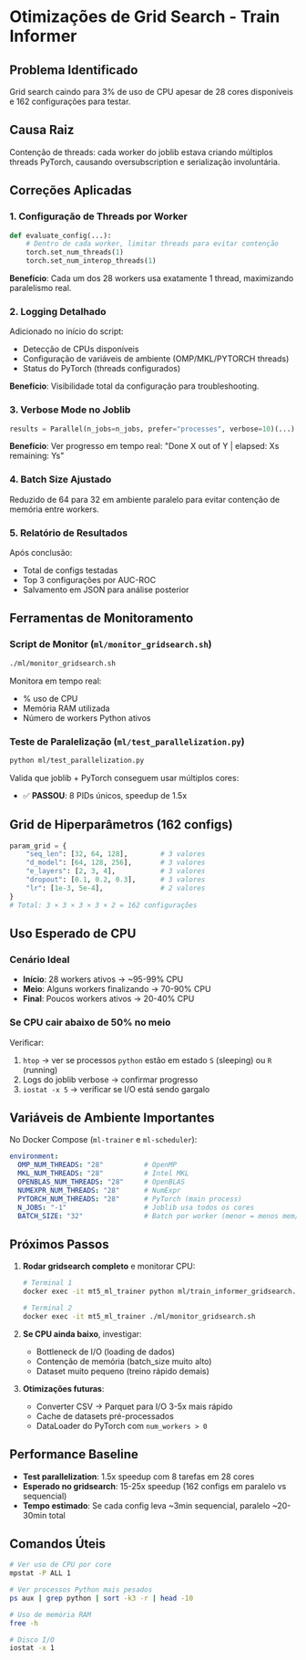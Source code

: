 # Otimizações de Grid Search - Train Informer

## Problema Identificado

Grid search caindo para 3% de uso de CPU apesar de 28 cores disponíveis e 162 configurações para testar.

## Causa Raiz

Contenção de threads: cada worker do joblib estava criando múltiplos threads PyTorch, causando oversubscription e serialização involuntária.

## Correções Aplicadas

### 1. Configuração de Threads por Worker

```python
def evaluate_config(...):
    # Dentro de cada worker, limitar threads para evitar contenção
    torch.set_num_threads(1)
    torch.set_num_interop_threads(1)
```

**Benefício**: Cada um dos 28 workers usa exatamente 1 thread, maximizando paralelismo real.

### 2. Logging Detalhado

Adicionado no início do script:

- Detecção de CPUs disponíveis
- Configuração de variáveis de ambiente (OMP/MKL/PYTORCH threads)
- Status do PyTorch (threads configurados)

**Benefício**: Visibilidade total da configuração para troubleshooting.

### 3. Verbose Mode no Joblib

```python
results = Parallel(n_jobs=n_jobs, prefer="processes", verbose=10)(...)
```

**Benefício**: Ver progresso em tempo real: "Done X out of Y | elapsed: Xs remaining: Ys"

### 4. Batch Size Ajustado

Reduzido de 64 para 32 em ambiente paralelo para evitar contenção de memória entre workers.

### 5. Relatório de Resultados

Após conclusão:

- Total de configs testadas
- Top 3 configurações por AUC-ROC
- Salvamento em JSON para análise posterior

## Ferramentas de Monitoramento

### Script de Monitor (`ml/monitor_gridsearch.sh`)

```bash
./ml/monitor_gridsearch.sh
```

Monitora em tempo real:

- % uso de CPU
- Memória RAM utilizada
- Número de workers Python ativos

### Teste de Paralelização (`ml/test_parallelization.py`)

```bash
python ml/test_parallelization.py
```

Valida que joblib + PyTorch conseguem usar múltiplos cores:

- ✅ **PASSOU**: 8 PIDs únicos, speedup de 1.5x

## Grid de Hiperparâmetros (162 configs)

```python
param_grid = {
    "seq_len": [32, 64, 128],        # 3 valores
    "d_model": [64, 128, 256],       # 3 valores
    "e_layers": [2, 3, 4],           # 3 valores
    "dropout": [0.1, 0.2, 0.3],      # 3 valores
    "lr": [1e-3, 5e-4],              # 2 valores
}
# Total: 3 × 3 × 3 × 3 × 2 = 162 configurações
```

## Uso Esperado de CPU

### Cenário Ideal

- **Início**: 28 workers ativos → ~95-99% CPU
- **Meio**: Alguns workers finalizando → 70-90% CPU
- **Final**: Poucos workers ativos → 20-40% CPU

### Se CPU cair abaixo de 50% no meio

Verificar:

1. `htop` → ver se processos `python` estão em estado `S` (sleeping) ou `R` (running)
2. Logs do joblib verbose → confirmar progresso
3. `iostat -x 5` → verificar se I/O está sendo gargalo

## Variáveis de Ambiente Importantes

No Docker Compose (`ml-trainer` e `ml-scheduler`):

```yaml
environment:
  OMP_NUM_THREADS: "28"          # OpenMP
  MKL_NUM_THREADS: "28"          # Intel MKL
  OPENBLAS_NUM_THREADS: "28"     # OpenBLAS
  NUMEXPR_NUM_THREADS: "28"      # NumExpr
  PYTORCH_NUM_THREADS: "28"      # PyTorch (main process)
  N_JOBS: "-1"                   # Joblib usa todos os cores
  BATCH_SIZE: "32"               # Batch por worker (menor = menos mem/contenção)
```

## Próximos Passos

1. **Rodar gridsearch completo** e monitorar CPU:

   ```bash
   # Terminal 1
   docker exec -it mt5_ml_trainer python ml/train_informer_gridsearch.py

   # Terminal 2
   docker exec -it mt5_ml_trainer ./ml/monitor_gridsearch.sh
   ```

2. **Se CPU ainda baixo**, investigar:
   - Bottleneck de I/O (loading de dados)
   - Contenção de memória (batch_size muito alto)
   - Dataset muito pequeno (treino rápido demais)

3. **Otimizações futuras**:
   - Converter CSV → Parquet para I/O 3-5x mais rápido
   - Cache de datasets pré-processados
   - DataLoader do PyTorch com `num_workers > 0`

## Performance Baseline

- **Test parallelization**: 1.5x speedup com 8 tarefas em 28 cores
- **Esperado no gridsearch**: 15-25x speedup (162 configs em paralelo vs sequencial)
- **Tempo estimado**: Se cada config leva ~3min sequencial, paralelo ~20-30min total

## Comandos Úteis

```bash
# Ver uso de CPU por core
mpstat -P ALL 1

# Ver processos Python mais pesados
ps aux | grep python | sort -k3 -r | head -10

# Uso de memória RAM
free -h

# Disco I/O
iostat -x 1
```
